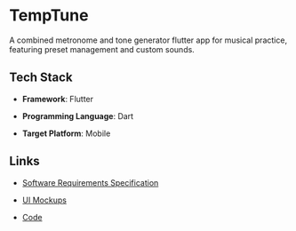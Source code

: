 # TempTune

A combined metronome and tone generator flutter app for musical practice, featuring preset management and custom sounds.


## Tech Stack

- **Framework**: Flutter

- **Programming Language**: Dart

- **Target Platform**: Mobile

<!-- - **Audio Library**: [`minisound`](github.com/DaniilAlpha/minisound) -->


## Links

- [Software Requirements Specification](z_docs/srs.md)

- [UI Mockups](z_docs/ui_mockups/)

- [Code](code/)
